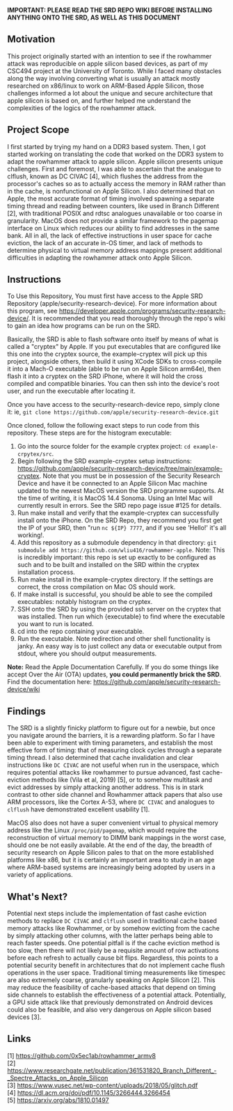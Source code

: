 **IMPORTANT: PLEASE READ THE SRD REPO WIKI BEFORE INSTALLING ANYTHING ONTO THE SRD, AS WELL AS THIS DOCUMENT**

## Motivation
This project originally started with an intention to see if the rowhammer attack was reproducible on apple silicon based devices, as part of my CSC494 project at the University of Toronto. While I faced many obstacles along the way involving converting what is usually an attack mostly researched on x86/linux to work on ARM-Based Apple Silicon, those challenges informed a lot about the unique and secure architecture that apple silicon is based on, and further helped me understand the complexities of the logics of the rowhammer attack.

## Project Scope
I first started by trying my hand on a DDR3 based system. Then, I got started working on translating the code that worked on the DDR3 system to adapt the rowhammer attack to apple silicon. Apple silicon presents unique challenges. First and foremost, I was able to ascertain that the analogue to clflush, known as DC CIVAC [4], which flushes the address from the processor's caches so as to actually access the memory in RAM rather than in the cache, is nonfunctional on Apple Silicon. I also determined that on Apple, the most accurate format of timing involved spawning a separate timing thread and reading between counters, like used in Branch Different [2], with traditional POSIX and rdtsc analogues unavailable or too coarse in granularity. MacOS does not provide a similar framework to the pagemap interface on Linux which reduces our ability to find addresses in the same bank. All in all, the lack of effective instructions in user space for cache eviction, the lack of an accurate in-OS timer, and lack of methods to determine physical to virtual memory address mappings present additional difficulties in adapting the rowhammer attack onto Apple Silicon.

## Instructions
To Use this Repository, You must first have access to the Apple SRD Repository (apple/security-research-device). For more information about this program, see https://developer.apple.com/programs/security-research-device/. It is recommended that you read thoroughly through the repo's wiki to gain an idea how programs can be run on the SRD.

Basically, the SRD is able to flash software onto itself by means of what is called a "cryptex" by Apple. If you put executables that are configured like this one into the cryptex source, the example-cryptex will pick up this project, alongside others, then build it using XCode SDKs to cross-compile it into a Mach-O executable (able to be run on Apple Silicon arm64e), then flash it into a cryptex on the SRD iPhone, where it will hold the cross compiled and compatible binaries. You can then ssh into the device's root user, and run the executable after locating it.

Once you have access to the security-research-device repo, simply clone it: ie, `git clone https://github.com/apple/security-research-device.git`

Once cloned, follow the following exact steps to run code from this repository. These steps are for the histogram executable:
1. Go into the source folder for the example cryptex project: `cd example-crpytex/src`.
2. Begin following the SRD example-cryptex setup instructions: https://github.com/apple/security-research-device/tree/main/example-cryptex. Note that you must be in possession of the Security Research Device and have it be connected to an Apple Silicon Mac machine updated to the newest MacOS version the SRD programme supports. At the time of writing, it is MacOS 14.4 Sonoma. Using an Intel Mac will currently result in errors. See the SRD repo page issue #125 for details.
3. Run make install and verify that the example-cryptex can successfully install onto the iPhone. On the SRD Repo, they recommend you first get the IP of your SRD, then "run `nc ${IP} 7777`, and if you see 'Hello!' it's all working!.
4. Add this repository as a submodule dependency in that directory: `git submodule add https://github.com/wliu416/rowhammer-apple`. Note: This is incredibly important: this repo is set up exactly to be configured as such and to be built and installed on the SRD within the cryptex installation process.
5. Run make install in the example-cryptex directory. If the settings are correct, the cross compilation on Mac OS should work.
6. If make install is successful, you should be able to see the compiled executables: notably histogram on the cryptex.
7. SSH onto the SRD by using the provided ssh server on the cryptex that was installed. Then run which {executable} to find where the executable you want to run is located.
8. cd into the repo containing your executable.
9. Run the executable. Note redirection and other shell functionality is janky. An easy way is to just collect any data or executable output from stdout, where you should output measurements.

**Note:** Read the Apple Documentation Carefully. If you do some things like accept Over the Air (OTA) updates, **you could permanently brick the SRD**. Find the documentation here: https://github.com/apple/security-research-device/wiki

## Findings
The SRD is a slightly finicky platform to figure out for a newbie, but once you navigate around the barriers, it is a rewarding platform. So far I have been able to experiment with timing parameters, and establish the most effective form of timing: that of measuring clock cycles through a separate timing thread. I also determined that cache invalidation and clear instructions like `DC CIVAC` are not useful when run in the userspace, which requires potential attacks like rowhammer to pursue advanced, fast cache-eviction methods like (Vila et al, 2019) [5], or to somehow multitask and evict addresses by simply attacking another address. This is in stark contrast to other side channel and Rowhammer attack papers that also use ARM processors, like the Cortex A-53, where `DC CIVAC` and analogues to `clflush` have demonstrated excellent usability [1]. 

MacOS also does not have a super convenient virtual to physical memory address like the Linux `/proc/pid/pagemap`, which would require the reconstruction of virtual memory to DIMM bank mappings in the worst case, should one be not easily available. At the end of the day, the breadth of security research on Apple Silicon pales to that on the more established platforms like x86, but it is certainly an important area to study in an age where ARM-based systems are increasingly being adopted by users in a variety of applications.

## What's Next?
Potential next steps include the implementation of fast cashe eviction methods to replace `DC CIVAC` and `clflush` used in traditional cache based memory attacks like Rowhammer, or by somehow evicting from the cache by simply attacking other columns, with the latter perhaps being able to reach faster speeds. One potential pitfall is if the cache eviction method is too slow, then there will not likely be a requisite amount of row activations before each refresh to actually cause bit flips. Regardless, this points to a potential security benefit in architectures that do not implement cache flush operations in the user space. Traditional timing measurements like timespec are also extremely coarse, granularly speaking on Apple Silicon [2]. This may reduce the feasibility of cache-based attacks that depend on timing side channels to establish the effectiveness of a potential attack. Potentially, a GPU side attack like that previously demonstrated on Android devices could also be feasible, and also very dangerous on Apple silicon based devices [3].

## Links
[1] https://github.com/0x5ec1ab/rowhammer_armv8  
[2] https://www.researchgate.net/publication/361531820_Branch_Different_-_Spectre_Attacks_on_Apple_Silicon  
[3] https://www.vusec.net/wp-content/uploads/2018/05/glitch.pdf  
[4] https://dl.acm.org/doi/pdf/10.1145/3266444.3266454  
[5] https://arxiv.org/abs/1810.01497

